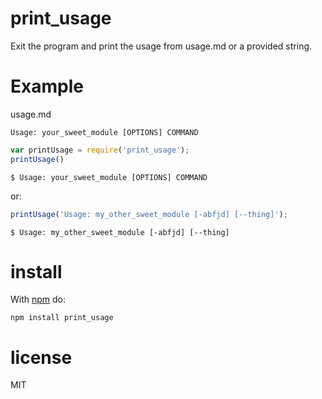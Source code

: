 # print_usage

Exit the program and print the usage from usage.md or a provided string.

# Example

usage.md
```
Usage: your_sweet_module [OPTIONS] COMMAND
```

``` js
var printUsage = require('print_usage');
printUsage()
```

```
$ Usage: your_sweet_module [OPTIONS] COMMAND
```

or:
``` js
printUsage('Usage: my_other_sweet_module [-abfjd] [--thing]');
```

```
$ Usage: my_other_sweet_module [-abfjd] [--thing]
```


# install

With [npm](https://npmjs.org) do:

```
npm install print_usage
```

# license

MIT